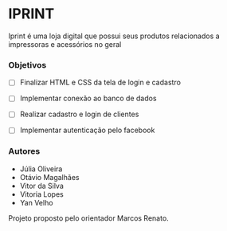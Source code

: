 # IPRINT


Iprint é uma loja digital que possui seus produtos relacionados a impressoras e acessórios no geral


### Objetivos
- [ ] Finalizar HTML e CSS da tela de login e cadastro
- [ ] Implementar conexão ao banco de dados
- [ ] Realizar cadastro e login de clientes
- [ ] Implementar autenticação pelo facebook


### Autores
- Júlia Oliveira
- Otávio Magalhães
- Vitor da Silva
- Vitoria Lopes
- Yan Velho

Projeto proposto pelo orientador Marcos Renato.  
